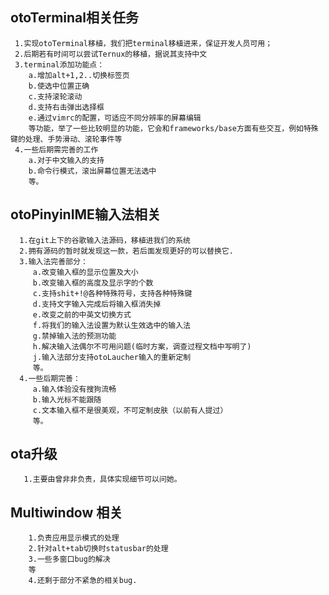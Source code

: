 ## otoTerminal相关任务  
     1.实现otoTerminal移植，我们把terminal移植进来，保证开发人员可用；  
     2.后期若有时间可以尝试Ternux的移植，据说其支持中文  
     3.terminal添加功能点：  
        a.增加alt+1,2..切换标签页  
        b.使选中位置正确  
        c.支持滚轮滚动  
        d.支持右击弹出选择框  
        e.通过vimrc的配置，可适应不同分辨率的屏幕编辑  
        等功能，举了一些比较明显的功能，它会和frameworks/base方面有些交互，例如特殊键的处理、手势滑动、滚轮事件等  
     4.一些后期需完善的工作  
        a.对于中文输入的支持  
        b.命令行模式，滚出屏幕位置无法选中  
        等。  
        
       
## otoPinyinIME输入法相关   
      1.在git上下的谷歌输入法源码，移植进我们的系统  
      2.拥有源码的暂时就发现这一款，若后面发现更好的可以替换它.
      3.输入法完善部分：  
         a.改变输入框的显示位置及大小  
         b.改变输入框的高度及显示字的个数  
         c.支持shit+!@各种特殊符号，支持各种特殊键  
         d.支持文字输入完成后将输入框消失掉  
         e.改变之前的中英文切换方式  
         f.将我们的输入法设置为默认生效选中的输入法  
         g.禁掉输入法的预测功能  
         h.解决输入法偶尔不可用问题(临时方案，调查过程文档中写明了)  
         j.输入法部分支持otoLaucher输入的重新定制  
         等。
      4.一些后期完善：  
         a.输入体验没有搜狗流畅  
         b.输入光标不能跟随  
         c.文本输入框不是很美观，不可定制皮肤（以前有人提过）  
         等。
         
## ota升级  
       1.主要由曾非非负责，具体实现细节可以问她。
     
## Multiwindow 相关
        1.负责应用显示模式的处理  
        2.针对alt+tab切换时statusbar的处理  
        3.一些多窗口bug的解决  
        等  
        4.还剩于部分不紧急的相关bug.  
       
       
